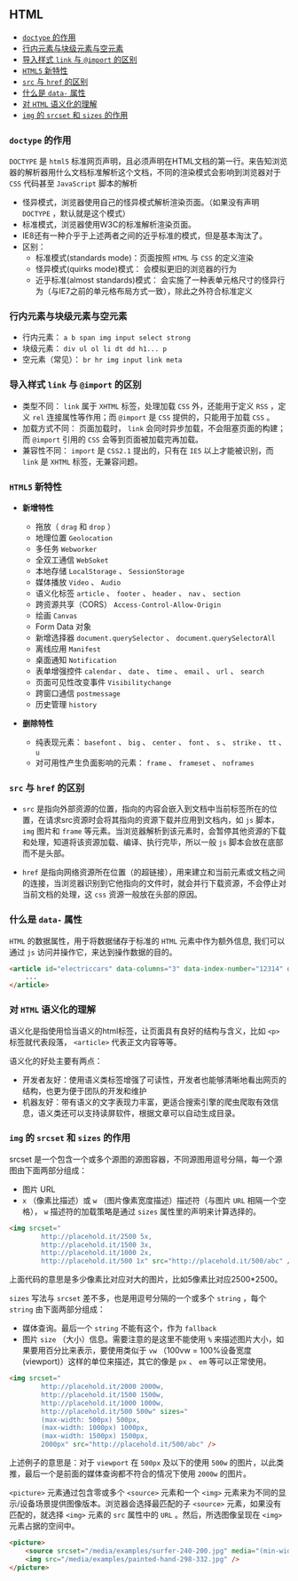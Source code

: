 ## HTML

* [ `doctype` 的作用](#anchor1)
* [行内元素与块级元素与空元素](#anchor2)
* [导入样式 `link` 与 `@import` 的区别](#anchor3)
* [ `HTML5` 新特性](#anchor4)
* [ `src` 与 `href` 的区别](#anchor5)
* [什么是 `data-` 属性](#anchor6)
* [对 `HTML` 语义化的理解](#anchor7)
* [ `img` 的 `srcset` 和 `sizes` 的作用](#anchor7)

<span id="anchor1"></span>

### `doctype` 的作用

`DOCTYPE` 是 `html5` 标准网页声明，且必须声明在HTML文档的第一行。来告知浏览器的解析器用什么文档标准解析这个文档，不同的渲染模式会影响到浏览器对于 `CSS` 代码甚至 `JavaScript` 脚本的解析

* 怪异模式，浏览器使用自己的怪异模式解析渲染页面。（如果没有声明 `DOCTYPE` ，默认就是这个模式）
* 标准模式，浏览器使用W3C的标准解析渲染页面。
* IE8还有一种介乎于上述两者之间的近乎标准的模式，但是基本淘汰了。
* 区别：
  + 标准模式(standards mode)：页面按照 `HTML` 与 `CSS` 的定义渲染
  + 怪异模式(quirks mode)模式： 会模拟更旧的浏览器的行为
  + 近乎标准(almost standards)模式： 会实施了一种表单元格尺寸的怪异行为（与IE7之前的单元格布局方式一致），除此之外符合标准定义

<span id="anchor2"></span>

### 行内元素与块级元素与空元素

* 行内元素： `a b span img input select strong` 
* 块级元素： `div ul ol li dt dd h1... p` 
* 空元素（常见）： `br hr img input link meta` 

<span id="anchor3"></span>

### 导入样式 `link` 与 `@import` 的区别

* 类型不同： `link` 属于 `XHTML` 标签，处理加载 `CSS` 外，还能用于定义 `RSS` ，定义 `rel` 连接属性等作用；而 `@import` 是 `CSS` 提供的，只能用于加载 `CSS` 。
* 加载方式不同： 页面加载时， `link` 会同时异步加载，不会阻塞页面的构建；而 `@import` 引用的 `CSS` 会等到页面被加载完再加载。
* 兼容性不同： `import` 是 `CSS2.1` 提出的，只有在 `IE5` 以上才能被识别，而 `link` 是 `XHTML` 标签，无兼容问题。

<span id="anchor4"></span>

### `HTML5` 新特性

* **新增特性**
  + 拖放（ `drag` 和 `drop` ）
  + 地理位置 `Geolocation` 
  + 多任务 `Webworker` 
  + 全双工通信 `WebSoket` 
  + 本地存储 `LocalStorage` 、 `SessionStorage` 
  + 媒体播放 `Video` 、 `Audio` 
  + 语义化标签 `article` 、 `footer` 、 `header` 、 `nav` 、 `section` 
  + 跨资源共享（CORS） `Access-Control-Allow-Origin` 
  + 绘画 `Canvas` 
  + Form Data 对象
  + 新增选择器 `document.querySelector` 、 `document.querySelectorAll` 
  + 离线应用 `Manifest` 
  + 桌面通知 `Notification` 
  + 表单增强控件 `calendar` 、 `date` 、 `time` 、 `email` 、 `url` 、 `search` 
  + 页面可见性改变事件 `Visibilitychange` 
  + 跨窗口通信 `postmessage` 
  + 历史管理 `history` 

* **删除特性**
  + 纯表现元素： `basefont` 、 `big` 、 `center` 、 `font` 、 `s` 、 `strike` 、 `tt` 、 `u` 
  + 对可用性产生负面影响的元素： `frame` 、 `frameset` 、 `noframes` 

<span id="anchor5"></span>

### `src` 与 `href` 的区别

* `src` 是指向外部资源的位置，指向的内容会嵌入到文档中当前标签所在的位置，在请求src资源时会将其指向的资源下载并应用到文档内，如 `js` 脚本， `img` 图片和 `frame` 等元素。当浏览器解析到该元素时，会暂停其他资源的下载和处理，知道将该资源加载、编译、执行完毕，所以一般 `js` 脚本会放在底部而不是头部。

* `href` 是指向网络资源所在位置（的超链接），用来建立和当前元素或文档之间的连接，当浏览器识别到它他指向的文件时，就会并行下载资源，不会停止对当前文档的处理，这 `css` 资源一般放在头部的原因。

<span id="anchor6"></span>

### 什么是 `data-` 属性

`HTML` 的数据属性，用于将数据储存于标准的 `HTML` 元素中作为额外信息, 我们可以通过 `js` 访问并操作它，来达到操作数据的目的。

``` html
<article id="electriccars" data-columns="3" data-index-number="12314" data-parent="cars">
    ...
</article>
```

<span id="anchor7"></span>

### 对 `HTML` 语义化的理解

语义化是指使用恰当语义的html标签，让页面具有良好的结构与含义，比如 `<p>` 标签就代表段落， `<article>` 代表正文内容等等。

语义化的好处主要有两点：

* 开发者友好：使用语义类标签增强了可读性，开发者也能够清晰地看出网页的结构，也更为便于团队的开发和维护
* 机器友好：带有语义的文字表现力丰富，更适合搜索引擎的爬虫爬取有效信息，语义类还可以支持读屏软件，根据文章可以自动生成目录。

<span id="anchor8"></span>

### `img` 的 `srcset` 和 `sizes` 的作用

srcset 是一个包含一个或多个源图的源图容器，不同源图用逗号分隔，每一个源图由下面两部分组成：

* 图片 URL
* `x` （像素比描述）或 `w` （图片像素宽度描述）描述符（与图片 `URL` 相隔一个空格）， `w` 描述符的加载策略是通过 `sizes` 属性里的声明来计算选择的。

``` html
<img srcset="
        http://placehold.it/2500 5x,
        http://placehold.it/1500 3x,
        http://placehold.it/1000 2x,
        http://placehold.it/500 1x" src="http://placehold.it/500/abc" />
```

上面代码的意思是多少像素比对应对大的图片，比如5像素比对应2500*2500。

`sizes` 写法与 `srcset` 差不多，也是用逗号分隔的一个或多个 `string` ，每个 `string` 由下面两部分组成：

* 媒体查询。最后一个 `string` 不能有这个，作为 `fallback` 
* 图片 `size` （大小）信息。需要注意的是这里不能使用 `%` 来描述图片大小，如果要用百分比来表示，要使用类似于 `vw` （100vw = 100%设备宽度(viewport)）这样的单位来描述，其它的像是 `px` 、 `em` 等可以正常使用。

``` html
<img srcset="
        http://placehold.it/2000 2000w,
        http://placehold.it/1500 1500w,
        http://placehold.it/1000 1000w,
        http://placehold.it/500 500w" sizes="
        (max-width: 500px) 500px,
        (max-width: 1000px) 1000px,
        (max-width: 1500px) 1500px,
        2000px" src="http://placehold.it/500/abc" />
```

上述例子的意思是：对于 `viewport` 在 `500px` 及以下的使用 `500w` 的图片，以此类推，最后一个是前面的媒体查询都不符合的情况下使用 `2000w` 的图片。

`<picture>` 元素通过包含零或多个 `<source>` 元素和一个 `<img>` 元素来为不同的显示/设备场景提供图像版本。浏览器会选择最匹配的子 `<source>` 元素，如果没有匹配的，就选择 `<img>` 元素的 `src` 属性中的 `URL` 。然后，所选图像呈现在 `<img>` 元素占据的空间中。

``` html
<picture>
    <source srcset="/media/examples/surfer-240-200.jpg" media="(min-width: 800px)">
    <img src="/media/examples/painted-hand-298-332.jpg" />
</picture>
```

